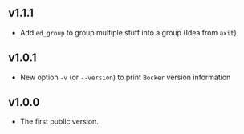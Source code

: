 ## v1.1.1

* Add `ed_group` to group multiple stuff into a group  (Idea from `axit`)

## v1.0.1

* New option `-v` (or `--version`) to print `Bocker` version information

## v1.0.0

* The first public version.
